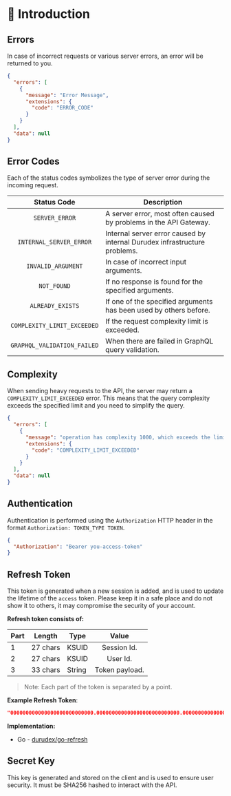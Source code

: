 # 📕 Introduction

## Errors

In case of incorrect requests or various server errors, an error will be returned to you.

```json
{
  "errors": [
    {
      "message": "Error Message",
      "extensions": {
        "code": "ERROR_CODE"
      }
    }
  ],
  "data": null
}
```

## Error Codes

Each of the status codes symbolizes the type of server error during the incoming request.

| Status Code                 | Description                                                               |
| :-------------------------: | ------------------------------------------------------------------------- |
| `SERVER_ERROR`              | A server error, most often caused by problems in the API Gateway.         |
| `INTERNAL_SERVER_ERROR`     | Internal server error caused by internal Durudex infrastructure problems. |
| `INVALID_ARGUMENT`          | In case of incorrect input arguments.                                     |
| `NOT_FOUND`                 | If no response is found for the specified arguments.                      |
| `ALREADY_EXISTS`            | If one of the specified arguments has been used by others before.         |
| `COMPLEXITY_LIMIT_EXCEEDED` | If the request complexity limit is exceeded.                              |
| `GRAPHQL_VALIDATION_FAILED` | When there are failed in GraphQL query validation.                        |

## Complexity

When sending heavy requests to the API, the server may return a `COMPLEXITY_LIMIT_EXCEEDED` error. This means that
the query complexity exceeds the specified limit and you need to simplify the query.

```json
{
  "errors": [
    {
      "message": "operation has complexity 1000, which exceeds the limit of 500",
      "extensions": {
        "code": "COMPLEXITY_LIMIT_EXCEEDED"
      }
    }
  ],
  "data": null
}
```

## Authentication

Authentication is performed using the `Authorization` HTTP header in the format `Authorization: TOKEN_TYPE TOKEN`.

```json
{
  "Authorization": "Bearer you-access-token"
}
```

## Refresh Token

This token is generated when a new session is added, and is used to update the lifetime of the `access` token.
Please keep it in a safe place and do not show it to others, it may compromise the security of your account.

**Refresh token consists of:**

| Part | Length   | Type   | Value          |
| ---- | -------- | ------ |:-------------: |
| 1    | 27 chars | KSUID  | Session Id.    |
| 2    | 27 chars | KSUID  | User Id.       |
| 3    | 33 chars | String | Token payload. |

> Note: Each part of the token is separated by a point.

**Example Refresh  Token**:

```json
"000000000000000000000000000.000000000000000000000000000.000000000000000000000000000000000"
```

**Implementation:**

- Go - [durudex/go-refresh](https://github.com/durudex/go-refresh)

## Secret Key

This key is generated and stored on the client and is used to ensure user security. It must be SHA256 hashed to
interact with the API.
